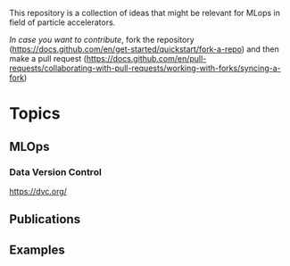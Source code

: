 This repository is a collection of ideas that might be relevant for MLops in field of particle accelerators. 

*In case you want to contribute*, fork the repository (https://docs.github.com/en/get-started/quickstart/fork-a-repo) and then make a pull request (https://docs.github.com/en/pull-requests/collaborating-with-pull-requests/working-with-forks/syncing-a-fork)

# Topics
## MLOps
### Data Version Control
https://dvc.org/
## Publications
## Examples
